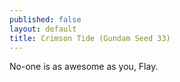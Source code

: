 ```yaml
---
published: false
layout: default
title: Crimson Tide (Gundam Seed 33)
---
```

No-one is as awesome as you, Flay.

